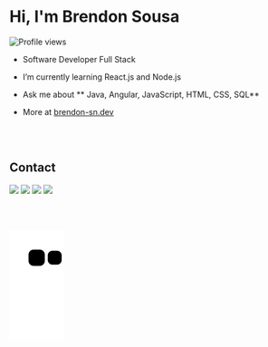 <h1 align="left">Hi, I'm Brendon Sousa</h1>
<p align="left"> <img src="https://komarev.com/ghpvc/?username=brendon-sn&color=blue" alt="Profile views" /> </p>

- Software Developer Full Stack 

- I’m currently learning React.js and Node.js

- Ask me about ** Java, Angular, JavaScript, HTML, CSS, SQL**

- More at [brendon-sn.dev](https://brendon-sn.github.io/Links/)




<br><br>

## Contact

<div>
<a href="https://www.instagram.com/brendon_sn/" target="_blank"><img src="https://img.shields.io/badge/-instagram-0D1117?style=for-the-badge&logo=instagram&logoColor=0078D" ></a>
<a href="https://codepen.io/brendon_sn"><img src="https://img.shields.io/badge/-codepen-0D1117?style=for-the-badge&logo=codepen" target="_blank"></a>
<a href = "mailto:sbrendon170@gmail.com"><img src="https://img.shields.io/badge/-gmail-0D1117?style=for-the-badge&logo=gmail&logoColor=red" target="_blank"></a>
<a href="https://www.linkedin.com/in/brendon-sousa/"><img src="https://img.shields.io/badge/-linkedIn-0D1117?style=for-the-badge&logo=linkedIn&logoColor=0078D4" ></a> 
</div>




<br><br>

<img alt="github contribution snake animation" src="https://github.com/Carol42/Carol42/blob/output/github-contribution-grid-snake.svg">

